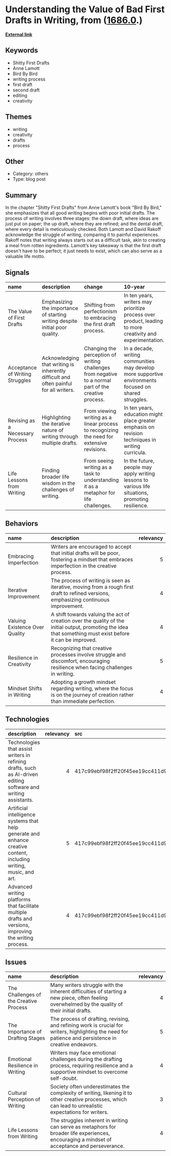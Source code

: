 # __Understanding the Value of Bad First Drafts in Writing__, from ([1686.0](https://kghosh.substack.com/p/1686.0).)

__[External link](https://austinkleon.com/2018/04/30/first-drafts/?utm_source=substack&utm_medium=email)__



## Keywords

* Shitty First Drafts
* Anne Lamott
* Bird By Bird
* writing process
* first draft
* second draft
* editing
* creativity

## Themes

* writing
* creativity
* drafts
* process

## Other

* Category: others
* Type: blog post

## Summary

In the chapter "Shitty First Drafts" from Anne Lamott's book "Bird By Bird," she emphasizes that all good writing begins with poor initial drafts. The process of writing involves three stages: the down draft, where ideas are just put on paper; the up draft, where they are refined; and the dental draft, where every detail is meticulously checked. Both Lamott and David Rakoff acknowledge the struggle of writing, comparing it to painful experiences. Rakoff notes that writing always starts out as a difficult task, akin to creating a meal from rotten ingredients. Lamott’s key takeaway is that the first draft doesn't have to be perfect; it just needs to exist, which can also serve as a valuable life motto.

## Signals

| name                            | description                                                                           | change                                                                                                | 10-year                                                                                                    | driving-force                                                                                   |   relevancy |
|:--------------------------------|:--------------------------------------------------------------------------------------|:------------------------------------------------------------------------------------------------------|:-----------------------------------------------------------------------------------------------------------|:------------------------------------------------------------------------------------------------|------------:|
| The Value of First Drafts       | Emphasizing the importance of starting writing despite initial poor quality.          | Shifting from perfectionism to embracing the first draft process.                                     | In ten years, writers may prioritize process over product, leading to more creativity and experimentation. | A cultural shift towards valuing authenticity and creative freedom in writing.                  |           4 |
| Acceptance of Writing Struggles | Acknowledging that writing is inherently difficult and often painful for all writers. | Changing the perception of writing challenges from negative to a normal part of the creative process. | In a decade, writing communities may develop more supportive environments focused on shared struggles.     | A growing understanding that vulnerability in creative processes fosters connection and growth. |           5 |
| Revising as a Necessary Process | Highlighting the iterative nature of writing through multiple drafts.                 | From viewing writing as a linear process to recognizing the need for extensive revisions.             | In ten years, education might place greater emphasis on revision techniques in writing curricula.          | A push for better writing education that prepares students for real-world writing experiences.  |           4 |
| Life Lessons from Writing       | Finding broader life wisdom in the challenges of writing.                             | From seeing writing as a task to understanding it as a metaphor for life challenges.                  | In the future, people may apply writing lessons to various life situations, promoting resilience.          | A cultural trend towards integrating creative processes into personal growth and self-help.     |           3 |

## Behaviors

| name                           | description                                                                                                                                                 |   relevancy |
|:-------------------------------|:------------------------------------------------------------------------------------------------------------------------------------------------------------|------------:|
| Embracing Imperfection         | Writers are encouraged to accept that initial drafts will be poor, fostering a mindset that embraces imperfection in the creative process.                  |           5 |
| Iterative Improvement          | The process of writing is seen as iterative, moving from a rough first draft to refined versions, emphasizing continuous improvement.                       |           4 |
| Valuing Existence Over Quality | A shift towards valuing the act of creation over the quality of the initial output, promoting the idea that something must exist before it can be improved. |           4 |
| Resilience in Creativity       | Recognizing that creative processes involve struggle and discomfort, encouraging resilience when facing challenges in writing.                              |           5 |
| Mindset Shifts in Writing      | Adopting a growth mindset regarding writing, where the focus is on the journey of creation rather than immediate perfection.                                |           4 |

## Technologies

| description                                                                                                         |   relevancy | src                              |
|:--------------------------------------------------------------------------------------------------------------------|------------:|:---------------------------------|
| Technologies that assist writers in refining drafts, such as AI-driven editing software and writing assistants.     |           4 | 417c99ebf98f2ff20f45ee19cc411d9c |
| Artificial intelligence systems that help generate and enhance creative content, including writing, music, and art. |           5 | 417c99ebf98f2ff20f45ee19cc411d9c |
| Advanced writing platforms that facilitate multiple drafts and versions, improving the writing process.             |           4 | 417c99ebf98f2ff20f45ee19cc411d9c |

## Issues

| name                                   | description                                                                                                                                              |   relevancy |
|:---------------------------------------|:---------------------------------------------------------------------------------------------------------------------------------------------------------|------------:|
| The Challenges of the Creative Process | Many writers struggle with the inherent difficulties of starting a new piece, often feeling overwhelmed by the quality of their initial drafts.          |           4 |
| The Importance of Drafting Stages      | The process of drafting, revising, and refining work is crucial for writers, highlighting the need for patience and persistence in creative endeavors.   |           5 |
| Emotional Resilience in Writing        | Writers may face emotional challenges during the drafting process, requiring resilience and a supportive mindset to overcome self-doubt.                 |           4 |
| Cultural Perception of Writing         | Society often underestimates the complexity of writing, likening it to other creative processes, which can lead to unrealistic expectations for writers. |           3 |
| Life Lessons from Writing              | The struggles inherent in writing can serve as metaphors for broader life experiences, encouraging a mindset of acceptance and perseverance.             |           4 |